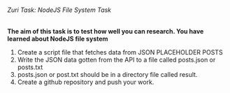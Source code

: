 ###### Zuri Task: NodeJS File System Task
**The aim of this task is to test how well you can research. You have learned about NodeJS file system**

1. Create a script file that fetches data from JSON PLACEHOLDER POSTS
2. Write the JSON data gotten from the API to a file called posts.json or posts.txt
3. posts.json or post.txt should be in a directory file called result.
4. Create a github repository and push your work.